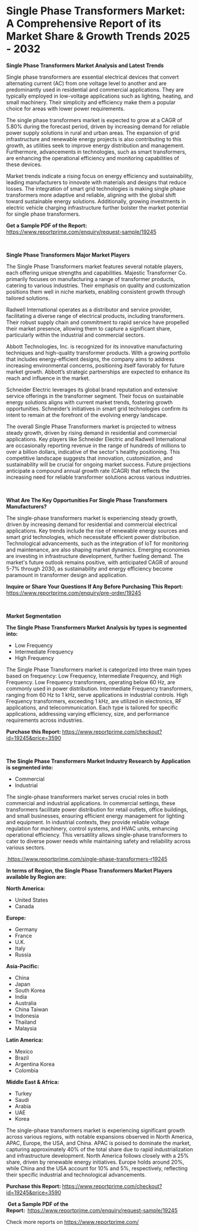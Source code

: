 <p><h1>Single Phase Transformers Market: A Comprehensive Report of its Market Share & Growth Trends 2025 - 2032</h1></p><p><strong>Single Phase Transformers Market Analysis and Latest Trends</strong></p>
<p><p>Single phase transformers are essential electrical devices that convert alternating current (AC) from one voltage level to another and are predominantly used in residential and commercial applications. They are typically employed in low-voltage applications such as lighting, heating, and small machinery. Their simplicity and efficiency make them a popular choice for areas with lower power requirements.</p><p>The single phase transformers market is expected to grow at a CAGR of 5.80% during the forecast period, driven by increasing demand for reliable power supply solutions in rural and urban areas. The expansion of grid infrastructure and renewable energy projects is also contributing to this growth, as utilities seek to improve energy distribution and management. Furthermore, advancements in technologies, such as smart transformers, are enhancing the operational efficiency and monitoring capabilities of these devices.</p><p>Market trends indicate a rising focus on energy efficiency and sustainability, leading manufacturers to innovate with materials and designs that reduce losses. The integration of smart grid technologies is making single phase transformers more adaptive and reliable, aligning with the global shift toward sustainable energy solutions. Additionally, growing investments in electric vehicle charging infrastructure further bolster the market potential for single phase transformers.</p></p>
<p><strong>Get a Sample PDF of the Report:&nbsp;</strong> <a href="https://www.reportprime.com/enquiry/request-sample/19245?utm_campaign=2631&utm_medium=2&utm_source=Github&utm_content=ia&utm_term=19032025&utm_id=single-phase-transformers">https://www.reportprime.com/enquiry/request-sample/19245</a></p>
<p>&nbsp;</p>
<p><strong>Single Phase Transformers Major Market Players</strong></p>
<p><p>The Single Phase Transformers market features several notable players, each offering unique strengths and capabilities. Majestic Transformer Co. primarily focuses on manufacturing a range of transformer products, catering to various industries. Their emphasis on quality and customization positions them well in niche markets, enabling consistent growth through tailored solutions.</p><p>Radwell International operates as a distributor and service provider, facilitating a diverse range of electrical products, including transformers. Their robust supply chain and commitment to rapid service have propelled their market presence, allowing them to capture a significant share, particularly within the industrial and commercial sectors.</p><p>Abbott Technologies, Inc. is recognized for its innovative manufacturing techniques and high-quality transformer products. With a growing portfolio that includes energy-efficient designs, the company aims to address increasing environmental concerns, positioning itself favorably for future market growth. Abbott’s strategic partnerships are expected to enhance its reach and influence in the market.</p><p>Schneider Electric leverages its global brand reputation and extensive service offerings in the transformer segment. Their focus on sustainable energy solutions aligns with current market trends, fostering growth opportunities. Schneider’s initiatives in smart grid technologies confirm its intent to remain at the forefront of the evolving energy landscape.</p><p>The overall Single Phase Transformers market is projected to witness steady growth, driven by rising demand in residential and commercial applications. Key players like Schneider Electric and Radwell International are occasionally reporting revenue in the range of hundreds of millions to over a billion dollars, indicative of the sector's healthy positioning. This competitive landscape suggests that innovation, customization, and sustainability will be crucial for ongoing market success. Future projections anticipate a compound annual growth rate (CAGR) that reflects the increasing need for reliable transformer solutions across various industries.</p></p>
<p>&nbsp;</p>
<p><strong>What Are The Key Opportunities For Single Phase Transformers Manufacturers?</strong></p>
<p><p>The single-phase transformers market is experiencing steady growth, driven by increasing demand for residential and commercial electrical applications. Key trends include the rise of renewable energy sources and smart grid technologies, which necessitate efficient power distribution. Technological advancements, such as the integration of IoT for monitoring and maintenance, are also shaping market dynamics. Emerging economies are investing in infrastructure development, further fueling demand. The market's future outlook remains positive, with anticipated CAGR of around 5-7% through 2030, as sustainability and energy efficiency become paramount in transformer design and application.</p></p>
<p><strong>Inquire or Share Your Questions If Any Before Purchasing This Report:</strong> <a href="https://www.reportprime.com/enquiry/pre-order/19245?utm_campaign=2631&utm_medium=2&utm_source=Github&utm_content=ia&utm_term=19032025&utm_id=single-phase-transformers">https://www.reportprime.com/enquiry/pre-order/19245</a></p>
<p>&nbsp;</p>
<p><strong>Market Segmentation</strong></p>
<p><strong>The Single Phase Transformers Market Analysis by types is segmented into:</strong></p>
<p><ul><li>Low Frequency</li><li>Intermediate Frequency</li><li>High Frequency</li></ul></p>
<p><p>The Single Phase Transformers market is categorized into three main types based on frequency: Low Frequency, Intermediate Frequency, and High Frequency. Low Frequency transformers, operating below 60 Hz, are commonly used in power distribution. Intermediate Frequency transformers, ranging from 60 Hz to 1 kHz, serve applications in industrial controls. High Frequency transformers, exceeding 1 kHz, are utilized in electronics, RF applications, and telecommunication. Each type is tailored for specific applications, addressing varying efficiency, size, and performance requirements across industries.</p></p>
<p><strong>Purchase this Report:&nbsp;</strong><a href="https://www.reportprime.com/checkout?id=19245&price=3590&utm_campaign=2631&utm_medium=2&utm_source=Github&utm_content=ia&utm_term=19032025&utm_id=single-phase-transformers">https://www.reportprime.com/checkout?id=19245&price=3590</a></p>
<p>&nbsp;</p>
<p><strong>The Single Phase Transformers Market Industry Research by Application is segmented into:</strong></p>
<p><ul><li>Commercial</li><li>Industrial</li></ul></p>
<p><p>The single-phase transformers market serves crucial roles in both commercial and industrial applications. In commercial settings, these transformers facilitate power distribution for retail outlets, office buildings, and small businesses, ensuring efficient energy management for lighting and equipment. In industrial contexts, they provide reliable voltage regulation for machinery, control systems, and HVAC units, enhancing operational efficiency. This versatility allows single-phase transformers to cater to diverse power needs while maintaining safety and reliability across various sectors.</p></p>
<p><a href="https://www.reportprime.com/single-phase-transformers-r19245?utm_campaign=2631&utm_medium=2&utm_source=Github&utm_content=ia&utm_term=19032025&utm_id=single-phase-transformers">&nbsp;https://www.reportprime.com/single-phase-transformers-r19245</a></p>
<p><strong>In terms of Region, the Single Phase Transformers Market Players available by Region are:</strong></p>
<p>
    <p> <strong> North America: </strong>
        <ul>
            <li>United States</li>
            <li>Canada</li>
        </ul>
        </p> 
    <p> <strong> Europe: </strong>
        <ul>
            <li>Germany</li>
            <li>France</li>
            <li>U.K.</li>
            <li>Italy</li>
            <li>Russia</li>
        </ul>
        </p> 
    <p> <strong> Asia-Pacific: </strong>
        <ul>
            <li>China</li>
            <li>Japan</li>
            <li>South Korea</li>
            <li>India</li>
            <li>Australia</li>
            <li>China Taiwan</li>
            <li>Indonesia</li>
            <li>Thailand</li>
            <li>Malaysia</li>
        </ul>
        </p> 
    <p> <strong> Latin America: </strong>
        <ul>
            <li>Mexico</li>
            <li>Brazil</li>
            <li>Argentina Korea</li>
            <li>Colombia</li>
        </ul>
        </p> 
    <p> <strong> Middle East & Africa: </strong>
        <ul>
            <li>Turkey</li>
            <li>Saudi</li>
            <li>Arabia</li>
            <li>UAE</li>
            <li>Korea</li>
        </ul>
    </p>
    </p>
<p><p>The single-phase transformers market is experiencing significant growth across various regions, with notable expansions observed in North America, APAC, Europe, the USA, and China. APAC is poised to dominate the market, capturing approximately 40% of the total share due to rapid industrialization and infrastructure development. North America follows closely with a 25% share, driven by renewable energy initiatives. Europe holds around 20%, while China and the USA account for 10% and 5%, respectively, reflecting their specific industrial and technological advancements.</p></p>
<p><strong>Purchase this Report: </strong><a href="https://www.reportprime.com/checkout?id=19245&price=3590&utm_campaign=2631&utm_medium=2&utm_source=Github&utm_content=ia&utm_term=19032025&utm_id=single-phase-transformers">https://www.reportprime.com/checkout?id=19245&price=3590</a></p>
<p>&nbsp;<strong>Get a Sample PDF of the Report:&nbsp;&nbsp;</strong><a href="https://www.reportprime.com/enquiry/request-sample/19245?utm_campaign=2631&utm_medium=2&utm_source=Github&utm_content=ia&utm_term=19032025&utm_id=single-phase-transformers">https://www.reportprime.com/enquiry/request-sample/19245</a></p>
<p><strong></strong></p>
<p>Check more reports on <a href="https://www.reportprime.com/?utm_campaign=2631&utm_medium=2&utm_source=Github&utm_content=ia&utm_term=19032025&utm_id=single-phase-transformers">https://www.reportprime.com/</a></p>